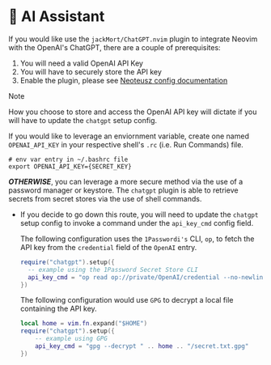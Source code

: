 # 🤖 AI Assistant

If you would like use the `jackMort/ChatGPT.nvim` plugin to integrate Neovim with the OpenAI's ChatGPT, there are a couple of prerequisites:
1) You will need a valid OpenAI API Key
2) You will have to securely store the API key
3) Enable the plugin, please see [Neoteusz config documentation](/docs/neoteusz-config.md)

>[!NOTE]
> How you choose to store and access the OpenAI API key will dictate if you will have to update the `chatgpt` setup config.

If you would like to leverage an enviornment variable, create one named `OPENAI_API_KEY` in your respective shell's `.rc` (i.e. Run Commands) file.
```shell 
# env var entry in ~/.bashrc file
export OPENAI_API_KEY={SECRET_KEY}
```

**_OTHERWISE_**, you can leverage a more secure method via the use of a password manager or keystore. The `chatgpt` plugin is able to retrieve secrets from secret stores via the use of shell commands.
- If you decide to go down this route, you will need to update the `chatgpt` setup config to invoke a command under the `api_key_cmd` config field.

  The following configuration uses the `1Passwordi's` CLI, `op`, to fetch the API key from the `credential` field of the `OpenAI` entry.

  ```lua
  require("chatgpt").setup({
    -- example using the 1Password Secret Store CLI
    api_key_cmd = "op read op://private/OpenAI/credential --no-newline"
  })
  ```
  The following configuration would use `GPG` to decrypt a local file containing the
  API key.

  ```lua
  local home = vim.fn.expand("$HOME")
  require("chatgpt").setup({
      -- example using GPG
      api_key_cmd = "gpg --decrypt " .. home .. "/secret.txt.gpg"
  })
  ```

